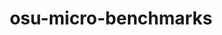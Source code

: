 ---
title: "osu-micro-benchmarks"
layout: cache
categories: [package, v0.18.1]
meta: {"versions": ["5.9"], "compilers": ["gcc@=7.3.1"], "oss": ["amzn2"], "platforms": ["linux"], "targets": ["aarch64", "graviton2", "x86_64_v3", "x86_64_v4"], "stacks": ["aws-isc", "aws-isc-aarch64", "root"], "num_specs": 4, "num_specs_by_stack": {"aws-isc-aarch64": 2, "root": 4, "aws-isc": 2}}
spec_details: [{"hash": "pd37is6gonczvbarddk7l33nfzhgsabj", "compiler": "gcc@=7.3.1", "versions": ["5.9"], "os": "amzn2", "platform": "linux", "target": "graviton2", "variants": ["~cuda"], "stacks": ["aws-isc-aarch64", "root"], "size": "-", "tarball": "https://binaries.spack.io/releases/v0.18.1/build_cache/linux-amzn2-graviton2/gcc-7.3.1/osu-micro-benchmarks-5.9/linux-amzn2-graviton2-gcc-7.3.1-osu-micro-benchmarks-5.9-pd37is6gonczvbarddk7l33nfzhgsabj.spack"}, {"hash": "clrlklsdw4m5xvi2vqztsqcqu6t4ap5n", "compiler": "gcc@=7.3.1", "versions": ["5.9"], "os": "amzn2", "platform": "linux", "target": "x86_64_v3", "variants": ["~cuda"], "stacks": ["root", "aws-isc"], "size": "-", "tarball": "https://binaries.spack.io/releases/v0.18.1/build_cache/linux-amzn2-x86_64_v3/gcc-7.3.1/osu-micro-benchmarks-5.9/linux-amzn2-x86_64_v3-gcc-7.3.1-osu-micro-benchmarks-5.9-clrlklsdw4m5xvi2vqztsqcqu6t4ap5n.spack"}, {"hash": "q6mb3rox7w5jxup3ci7hwtur7y6zgk42", "compiler": "gcc@=7.3.1", "versions": ["5.9"], "os": "amzn2", "platform": "linux", "target": "x86_64_v4", "variants": ["~cuda"], "stacks": ["root", "aws-isc"], "size": "-", "tarball": "https://binaries.spack.io/releases/v0.18.1/build_cache/linux-amzn2-x86_64_v4/gcc-7.3.1/osu-micro-benchmarks-5.9/linux-amzn2-x86_64_v4-gcc-7.3.1-osu-micro-benchmarks-5.9-q6mb3rox7w5jxup3ci7hwtur7y6zgk42.spack"}, {"hash": "v6bifdrhmdn3lphgwsz2h7fkbwy5svhm", "compiler": "gcc@=7.3.1", "versions": ["5.9"], "os": "amzn2", "platform": "linux", "target": "aarch64", "variants": ["~cuda"], "stacks": ["aws-isc-aarch64", "root"], "size": "-", "tarball": "https://binaries.spack.io/releases/v0.18.1/build_cache/linux-amzn2-aarch64/gcc-7.3.1/osu-micro-benchmarks-5.9/linux-amzn2-aarch64-gcc-7.3.1-osu-micro-benchmarks-5.9-v6bifdrhmdn3lphgwsz2h7fkbwy5svhm.spack"}]
---